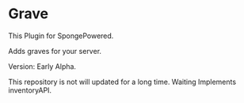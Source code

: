 # Grave
This Plugin for SpongePowered.

Adds graves for your server.

Version: Early Alpha.

This repository is not will updated for a long time. Waiting Implements inventoryAPI.
